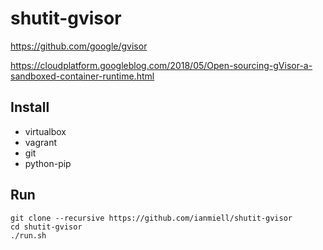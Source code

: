 # shutit-gvisor

https://github.com/google/gvisor

https://cloudplatform.googleblog.com/2018/05/Open-sourcing-gVisor-a-sandboxed-container-runtime.html

## Install

- virtualbox
- vagrant
- git
- python-pip

## Run

```
git clone --recursive https://github.com/ianmiell/shutit-gvisor
cd shutit-gvisor
./run.sh
```
